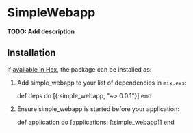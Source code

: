 # SimpleWebapp

**TODO: Add description**

## Installation

If [available in Hex](https://hex.pm/docs/publish), the package can be installed as:

  1. Add simple_webapp to your list of dependencies in `mix.exs`:

        def deps do
          [{:simple_webapp, "~> 0.0.1"}]
        end

  2. Ensure simple_webapp is started before your application:

        def application do
          [applications: [:simple_webapp]]
        end

